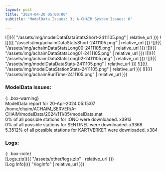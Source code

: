 ```yaml
---
layout: post
title: "2024-04-20 05:00:00"
subtitle: "ModelData Issues: 3; A-CHAIM System Issues: 0"

---
```


![]({{ "/assets/img/modelDataDataStatsShort-2411105.png" | relative_url }})
![]({{ "/assets/img/achaimDataStatsShort-2411105.png" | relative_url }})
![]({{ "/assets/img/achaimDataStatsLong00-2411105.png" | relative_url }})
![]({{ "/assets/img/achaimDataStatsLong01-2411105.png" | relative_url }})
![]({{ "/assets/img/achaimDataStatsLong02-2411105.png" | relative_url }})
![]({{ "/assets/img/modelDataDataStats-2411105.png" | relative_url }})
![]({{ "/assets/img/modelDataStationStats-2411105.png" | relative_url }})
![]({{ "/assets/img/achaimRunTime-2411105.png" | relative_url }})


### ModelData Issues:  
  
{: .box-warning}  
 ModelData report for 20-Apr-2024 05:15:07   
 /home/chaim/ACHAIM_SERVER/A-CHAIM/modelData/2024/111/05/modelData.mat   
 0% of all possible stations for IONO were downloaded. x3913   
 0% of all possible stations for SENTINEL were downloaded. x3368   
 5.3512% of all possible stations for KARTVERKET were downloaded. x384   
  


### Logs:  
  
{: .box-note}  
[Logs.zip]({{ "/assets/other/logs.zip" | relative_url }})  
[Log Info]({{ "/logInfo" | relative_url }})  
